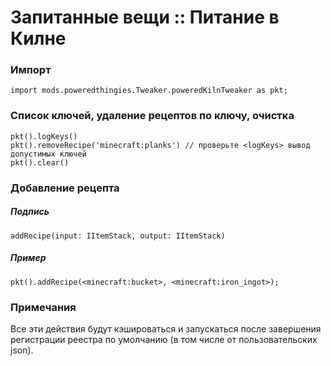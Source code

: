 # Запитанные вещи :: Питание в Килне

### Импорт

```zenscript
import mods.poweredthingies.Tweaker.poweredKilnTweaker as pkt;
```

### Список ключей, удаление рецептов по ключу, очистка

```zenscript
pkt().logKeys()
pkt().removeRecipe('minecraft:planks') // проверьте <logKeys> вывод допустимых ключей
pkt().clear()
```

### Добавление рецепта

##### Подпись

```zenscript
addRecipe(input: IItemStack, output: IItemStack)
```

##### Пример

```zenscript
pkt().addRecipe(<minecraft:bucket>, <minecraft:iron_ingot>);
```

### Примечания

Все эти действия будут кэшироваться и запускаться после завершения регистрации реестра по умолчанию (в том числе от пользовательских json).
